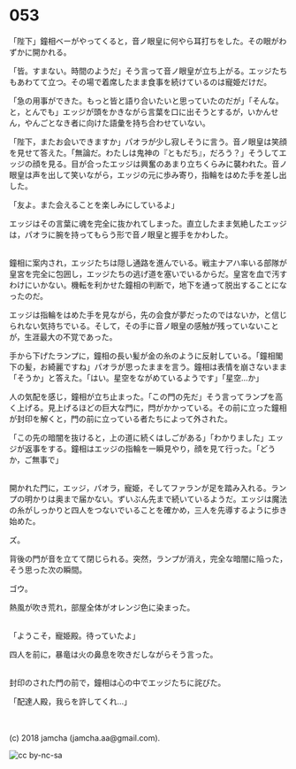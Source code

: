 

# 053

「陛下」鐘相ベーがやってくると，音ノ眼皇に何やら耳打ちをした。その眼がわずかに開かれる。  

「皆。すまない。時間のようだ」そう言って音ノ眼皇が立ち上がる。エッジたちもあわてて立つ。その場で着席したまま食事を続けているのは寵姫だけだ。  

「急の用事ができた。もっと皆と語り合いたいと思っていたのだが」「そんな。と，とんでも」エッジが頭をかきながら言葉を口に出そうとするが，いかんせん，やんごとなき者に向けた語彙を持ち合わせていない。  

「陛下，またお会いできますか」パオラが少し寂しそうに言う。音ノ眼皇は笑顔を見せて答えた。「無論だ。わたしは鬼神の『ともだち』，だろう？」そうしてエッジの顔を見る。目が合ったエッジは興奮のあまり立ちくらみに襲われた。音ノ眼皇は声を出して笑いながら，エッジの元に歩み寄り，指輪をはめた手を差し出した。  

「友よ。また会えることを楽しみにしているよ」  

エッジはその言葉に魂を完全に抜かれてしまった。直立したまま気絶したエッジは，パオラに腕を持ってもらう形で音ノ眼皇と握手をかわした。  

<br>  
鐘相に案内され，エッジたちは隠し通路を進んでいる。戦主ナアハ率いる部隊が皇宮を完全に包囲し，エッジたちの逃げ道を塞いでいるからだ。皇宮を血で汚すわけにいかない。機転を利かせた鐘相の判断で，地下を通って脱出することになったのだ。  

エッジは指輪をはめた手を見ながら，先の会食が夢だったのではないか，と信じられない気持ちでいる。そして，その手に音ノ眼皇の感触が残っていないことが，生涯最大の不覚であった。  

手から下げたランプに，鐘相の長い髪が金の糸のように反射している。「鐘相閣下の髪，お綺麗ですね」パオラが思ったままを言う。鐘相は表情を崩さないまま「そうか」と答えた。「はい。星空をながめているようです」「星空…か」  

人の気配を感じ，鐘相が立ち止まった。「この門の先だ」そう言ってランプを高く上げる。見上げるほどの巨大な門に，閂がかかっている。その前に立った鐘相が封印を解くと，門の前に立っている者たちによって外された。  

「この先の暗闇を抜けると，上の道に続くはしごがある」「わかりました」エッジが返事をする。鐘相はエッジの指輪を一瞬見やり，顔を見て行った。「どうか，ご無事で」  

<br>  
開かれた門に，エッジ，パオラ，寵姫，そしてファランが足を踏み入れる。ランプの明かりは奥まで届かない。ずいぶん先まで続いているようだ。エッジは魔法の糸がしっかりと四人をつないでいることを確かめ，三人を先導するように歩き始めた。  

ズ。  

背後の門が音を立てて閉じられる。突然，ランプが消え，完全な暗闇に陥った，そう思った次の瞬間。  

ゴウ。  

熱風が吹き荒れ，部屋全体がオレンジ色に染まった。  

<br>  
「ようこそ，寵姫殿。待っていたよ」  

四人を前に，暴竜は火の鼻息を吹きだしながらそう言った。  

<br>  
封印のされた門の前で，鐘相は心の中でエッジたちに詫びた。  

「配達人殿，我らを許してくれ…」  

<br>  
<br>  
(c) 2018 jamcha (jamcha.aa@gmail.com).  

![cc by-nc-sa](https://i.creativecommons.org/l/by-nc-sa/4.0/88x31.png)  

